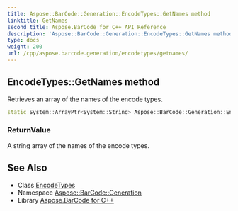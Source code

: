 ```yaml
---
title: Aspose::BarCode::Generation::EncodeTypes::GetNames method
linktitle: GetNames
second_title: Aspose.BarCode for C++ API Reference
description: 'Aspose::BarCode::Generation::EncodeTypes::GetNames method. Retrieves an array of the names of the encode types in C++.'
type: docs
weight: 200
url: /cpp/aspose.barcode.generation/encodetypes/getnames/
---
```

## EncodeTypes::GetNames method


Retrieves an array of the names of the encode types.

```cpp
static System::ArrayPtr<System::String> Aspose::BarCode::Generation::EncodeTypes::GetNames()
```


### ReturnValue

A string array of the names of the encode types.

## See Also

* Class [EncodeTypes](../)
* Namespace [Aspose::BarCode::Generation](../../)
* Library [Aspose.BarCode for C++](../../../)

